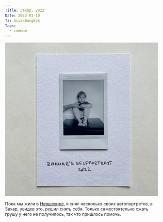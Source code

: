 ```yaml
---
Title: Захар, 2022
Date: 2023-01-10
Tz: Asia/Bangkok
Tags:
  - снимаю
---
```


![Автопортрет Захара](images/zakhars-selfportrait@2x.jpg)


Пока мы жили в [Невшехире][n], я снял несколько своих автопортретов, а Захар, увидев это, решил снять себя. Только самостоятельно сжать грушу у него не получилось, так что пришлось помочь.

[n]: https://ru.wikipedia.org/wiki/%D0%9D%D0%B5%D0%B2%D1%88%D0%B5%D1%85%D0%B8%D1%80